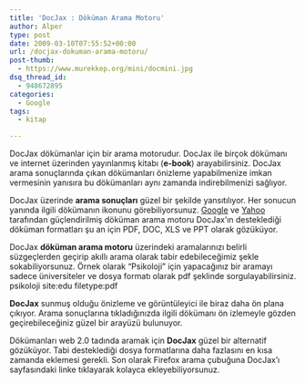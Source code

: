 ```yaml
---
title: 'DocJax : Döküman Arama Motoru'
author: Alper
type: post
date: 2009-03-10T07:55:52+00:00
url: /docjax-dokuman-arama-motoru/
post-thumb:
  - https://www.murekkep.org/mini/docmini.jpg
dsq_thread_id:
  - 948672895
categories:
  - Google
tags:
  - kitap

---
```

DocJax dökümanlar için bir arama motorudur. DocJax ile birçok dökümanı ve internet üzerinden yayınlanmış kitabı (**e-book**) arayabilirsiniz. DocJax arama sonuçlarında çıkan dökümanları önizleme yapabilmenize imkan vermesinin yanısıra bu dökümanları aynı zamanda indirebilmenizi sağlıyor. 

DocJax üzerinde **arama sonuçları** güzel bir şekilde yansıtılıyor. Her sonucun yanında ilgili dökümanın ikonunu görebiliyorsunuz. [Google][1] ve [Yahoo][2] tarafından güçlendirilmiş döküman arama motoru DocJax&#8217;ın desteklediği döküman formatları şu an için PDF, DOC, XLS ve PPT olarak gözüküyor. <!--more-->

DocJax **döküman arama motoru** üzerindeki aramalarınızı belirli süzgeçlerden geçirip akıllı arama olarak tabir edebileceğimiz şekle sokabiliyorsunuz. Örnek olarak &#8220;Psikoloji&#8221; için yapacağınız bir aramayı sadece üniversiteler ve dosya formatı olarak pdf şeklinde sorgulayabilirsiniz. psikoloji site:edu filetype:pdf

**DocJax** sunmuş olduğu önizleme ve görüntüleyici ile biraz daha ön plana çıkıyor. Arama sonuçlarına tıkladığınızda ilgili dökümanı ön izlemeyle gözden geçirebileceğiniz güzel bir arayüzü bulunuyor. 

Dökümanları web 2.0 tadında aramak için **DocJax** güzel bir alternatif gözüküyor. Tabi desteklediği dosya formatlarına daha fazlasını en kısa zamanda eklemesi gerekli. Son olarak Firefox arama çubuğuna DocJax&#8217;ı sayfasındaki linke tıklayarak kolayca ekleyebiliyorsunuz.

 [1]: https://google.com
 [2]: https://yahoo.com